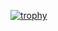 [![trophy](https://github-profile-trophy.vercel.app/?username=Khubayan&no-bg=true)](https://github.com/Khubayan/github-profile-trophy)
